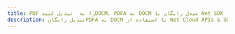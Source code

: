 ---title: PDF را به  تبدیل کنیدDOCM، PDFA به DOCM مبدل رایگان یا Net SDKdescription: تبدیل رایگانPDFA به DOCM با استفاده از Net Cloud APIs & SDK همچنین اسناد PDF را در Cloud ایجاد، ویرایش و رندر کنید.---